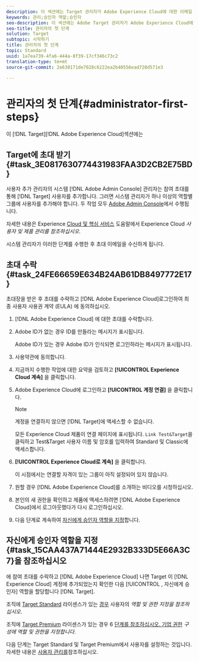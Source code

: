 ```yaml
---
description: 이 섹션에는 Target 관리자가 Adobe Experience Cloud에 대한 이메일 초대장을 받은 후 수행해야 하는 첫 번째 단계들이 포함되어 있습니다.
keywords: 관리;승인자 역할;승인자
seo-description: 이 섹션에는 Adobe Target 관리자가 Adobe Experience Cloud에 대한 이메일 초대장을 받은 후 수행해야 하는 첫 번째 단계가 포함되어 있습니다.
seo-title: 관리자의 첫 단계
solution: Target
subtopic: 시작하기
title: 관리자의 첫 단계
topic: Standard
uuid: 1a7ea739-4fa6-444a-8f39-17cf346c73c2
translation-type: tm+mt
source-git-commit: 2e638171de7028c6222ea2b40556ead720d571e3

---
```



# 관리자의 첫 단계{#administrator-first-steps}

이 [!DNL Target][!DNL Adobe Experience Cloud]섹션에는

## Target에 초대 받기 {#task_3E0817630774431983FAA3D2CB2E75BD}

사용자 추가 관리자의 시스템 [!DNL Adobe Admin Console] 관리자는 참여 초대를 통해 [!DNL Target] 사용자를 추가합니다. 그러면 시스템 관리자가 하나 이상의 역할별 그룹에 사용자를 추가해야 합니다. 두 작업 모두 [Adobe Admin Console](https://adminconsole.adobe.com)에서 수행됩니다.

자세한 내용은 Experience [Cloud 및 핵심 서비스](https://docs.adobe.com/content/help/en/core-services/interface/manage-users-and-products/admin-getting-started.html) 도움말에서 Experience Cloud *사용자 및 제품 관리를 참조하십시오*.

시스템 관리자가 이러한 단계를 수행한 후 초대 이메일을 수신하게 됩니다.

## 초대 수락 {#task_24FE66659E634B24AB61DB8497772E17}

초대장을 받은 후 초대를 수락하고 [!DNL Adobe Experience Cloud]로그인하여 최종 사용자 사용권 계약 (EULA) 에 동의하십시오.

1. [!DNL Adobe Experience Cloud] 에 대한 초대를 수락합니다.
1. Adobe ID가 없는 경우 ID를 만들라는 메시지가 표시됩니다.

   Adobe ID가 있는 경우 Adobe ID가 인식되면 로그인하라는 메시지가 표시됩니다.
1. 사용약관에 동의합니다.
1. 지금까지 수행한 작업에 대한 요약을 검토하고 **[!UICONTROL Experience Cloud 계속]** 을 클릭합니다.
1. Adobe Experience Cloud에 로그인하고 **[!UICONTROL 계정 연결]** 을 클릭합니다.

   >[!NOTE]
   >
   >계정을 연결하지 않으면 [!DNL Target]에 액세스할 수 없습니다.

   모든 Experience Cloud 제품이 연결 페이지에 표시됩니다. `Link Test&Target`을 클릭하고 Test&amp;Target 사용자 이름 및 암호를 입력하여 Standard 및 Classic에 액세스합니다.
1. **[!UICONTROL Experience Cloud로 계속]** 을 클릭합니다.

   이 시점에서는 연결할 자격이 있는 그룹이 아직 설정되어 있지 않습니다.
1. 원할 경우 [!DNL Adobe Experience Cloud]를 소개하는 비디오를 시청하십시오.
1. 본인의 새 권한을 확인하고 제품에 액세스하려면 [!DNL Adobe Experience Cloud]에서 로그아웃했다가 다시 로그인하십시오.
1. 다음 단계로 계속하여 [자신에게 승인자 역할을 지정](../administrating-target/start-target.md#task_15CAA437A71444E2932B333D5E66A3C7)합니다.

## 자신에게 승인자 역할을 지정{#task_15CAA437A71444E2932B333D5E66A3C7}을 참조하십시오 

에 참여 초대를 수락하고 [!DNL Adobe Experience Cloud] 나면 Target 이 [!DNL Experience Cloud] 계정에 추가되었는지 확인한 다음 [!UICONTROL , 자신에게 승인자] 역할을 할당합니다 [!DNL Target].

조직에 [Target Standard](/help/c-intro/intro.md#section_ACD5EFF17AAB4E979CBEFA0145CCD905) 라이센스가 있는 [경우](/help/administrating-target/c-user-management/c-user-management/user-management.md#roles-permissions) 사용자의 *역할 및 권한 지정을 참조하십시오*.

조직에 [Target Premium](/help/c-intro/intro.md#premium) 라이센스가 있는 경우 6 [단계를 참조하십시오. 기업 권한](/help/administrating-target/c-user-management/property-channel/properties-overview.md#section_8C425E43E5DD4111BBFC734A2B7ABC80) *구성에 역할 및 권한을 지정합니다*.

다음 단계는 Target Standard 및 Target Premium에서 사용자를 설정하는 것입니다. 자세한 내용은 [사용자 관리를](/help/administrating-target/c-user-management/user-management.md)참조하십시오.